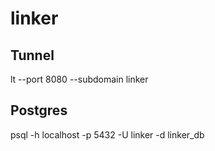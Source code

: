 # linker

## Tunnel
lt --port 8080 --subdomain linker

## Postgres
psql -h localhost -p 5432 -U linker -d linker_db

